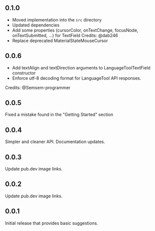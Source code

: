 ## 0.1.0

- Moved implementation into the `src` directory
- Updated dependencies
- Add some properties (cursorColor, onTextChange, focusNode, onTextSubmitted, ...) for TextField
    Credits: @dab246
- Replace deprecated MaterialStateMouseCursor

## 0.0.6

- Add textAlign and textDirection arguments to LanguageToolTextField constructor
- Enforce utf-8 decoding format for LanguageTool API responses. 

Credits: @Semsem-programmer

## 0.0.5

Fixed a mistake found in the "Getting Started" section

## 0.0.4

Simpler and cleaner API. Documentation updates.

## 0.0.3

Update pub.dev image links.

## 0.0.2

Update pub.dev image links.

## 0.0.1

Initial release that provides basic suggestions.
